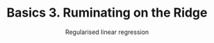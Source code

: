 ---
layout: post
title: Basics 3. Ruminating on the Ridge
subtitle: Regularised linear regression
---